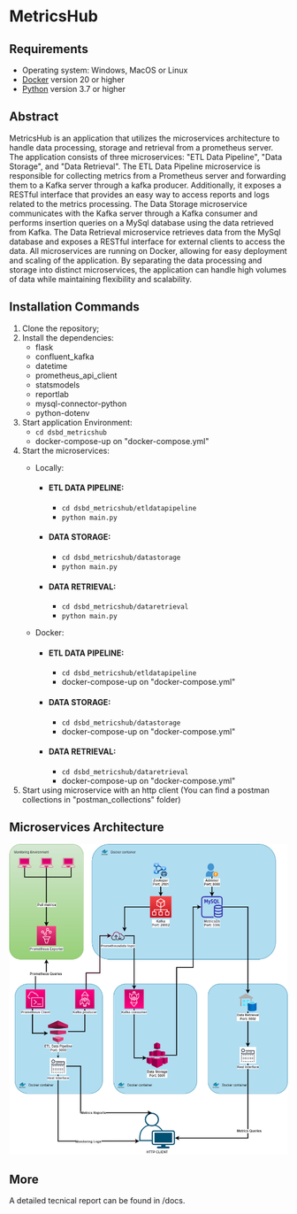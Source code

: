 # MetricsHub

## Requirements
- Operating system: Windows, MacOS or Linux
- [Docker](https://www.docker.com) version 20 or higher
- [Python](https://www.python.org) version 3.7 or higher

## Abstract
MetricsHub is an application that utilizes the microservices architecture to handle data processing, storage and retrieval from a prometheus server. The application consists of three microservices: "ETL Data Pipeline", "Data Storage", and "Data Retrieval". The ETL Data Pipeline microservice is responsible for collecting metrics from a Prometheus server and forwarding them to a Kafka server through a kafka producer. Additionally, it exposes a RESTful interface that provides an easy way to access reports and logs related to the metrics processing. The Data Storage microservice communicates with the Kafka server through a Kafka consumer and performs insertion queries on a MySql database using the data retrieved from Kafka. The Data Retrieval microservice retrieves data from the MySql database and exposes a RESTful interface for external clients to access the data. All microservices are running on Docker, allowing for easy deployment and scaling of the application. By separating the data processing and storage into distinct microservices, the application can handle high volumes of data while maintaining flexibility and scalability.

## Installation Commands

1. Clone the repository;
2. Install the dependencies:
    + flask
    + confluent_kafka
    + datetime
    + prometheus_api_client
    + statsmodels
    + reportlab
    + mysql-connector-python
    + python-dotenv
3. Start application Environment:
    +  ```cd dsbd_metricshub ``` 
    + docker-compose-up on "docker-compose.yml"
4. Start the microservices:
    + Locally:
        + #### ETL DATA PIPELINE:
            + ```cd dsbd_metricshub/etldatapipeline``` 
            + ```python main.py``` 
        + #### DATA STORAGE:
            + ```cd dsbd_metricshub/datastorage``` 
            + ```python main.py```
        + #### DATA RETRIEVAL:
            + ```cd dsbd_metricshub/dataretrieval``` 
            + ```python main.py```

    + Docker:
        + #### ETL DATA PIPELINE:
            + ```cd dsbd_metricshub/etldatapipeline``` 
            + docker-compose-up on "docker-compose.yml"
        + #### DATA STORAGE:
            + ```cd dsbd_metricshub/datastorage``` 
            + docker-compose-up on "docker-compose.yml"
        + #### DATA RETRIEVAL:
            + ```cd dsbd_metricshub/dataretrieval``` 
            + docker-compose-up on "docker-compose.yml"
5. Start using microservice with an http client (You can find a postman collections in "postman_collections" folder)

## Microservices Architecture

![Architecture](/architecture.png)

## More

A detailed tecnical report can be found in /docs.